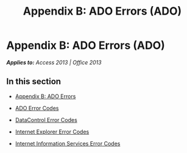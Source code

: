 ﻿---
title: 'Appendix B: ADO Errors (ADO)'
TOCTitle: 'Appendix B: ADO Errors'
ms:assetid: 9b3bcd06-3e53-4897-8b46-44086fb2af2b
ms:mtpsurl: https://msdn.microsoft.com/en-us/library/JJ249705(v=office.15)
ms:contentKeyID: 48546564
ms.date: 09/18/2015
mtps_version: v=office.15
---

# Appendix B: ADO Errors (ADO)


_**Applies to:** Access 2013 | Office 2013_

## In this section

  - [Appendix B: ADO Errors](appendix-b-ado-errors.md)

  - [ADO Error Codes](ado-error-codes.md)

  - [DataControl Error Codes](datacontrol-error-codes.md)

  - [Internet Explorer Error Codes](internet-explorer-error-codes.md)

  - [Internet Information Services Error Codes](internet-information-services-error-codes.md)

